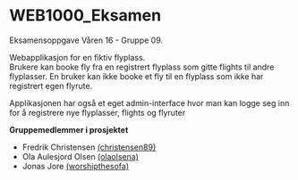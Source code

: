 # WEB1000_Eksamen<br/>
Eksamensoppgave Våren 16 - Gruppe 09.<br/>

Webapplikasjon for en fiktiv flyplass.<br/>
Brukere kan booke fly fra en registrert flyplass som gitte flights til andre flyplasser.
En bruker kan ikke booke et fly til en flyplass som ikke har registrert egen flyrute.

Applikasjonen har også et eget admin-interface hvor man kan logge seg inn for å registrere nye flyplasser, flights og flyruter 

<b>Gruppemedlemmer i prosjektet</b><br/>
<ul>
  <li>Fredrik Christensen <a href="https://github.com/christensen89">(christensen89)</a></li>
  <li>Ola Aulesjord Olsen <a href="https://github.com/olaolsena">(olaolsena)</a></li>
  <li>Jonas Jore <a href="https://github.com/worshipthesofa">(worshipthesofa)</a></li>
</ul>
